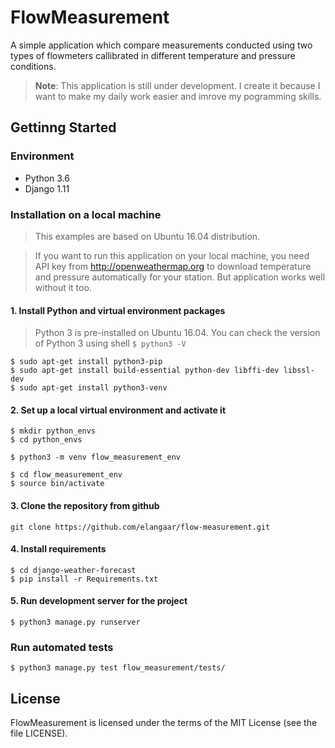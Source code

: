 # FlowMeasurement

A simple application which compare measurements conducted using two types of flowmeters callibrated in different temperature and pressure conditions.

> **Note**: This application is still under development. I create it because I want to make my daily work easier and imrove my pogramming skills.

## Gettinng Started

### Environment

- Python 3.6
- Django 1.11

### Installation on a local machine

> This examples are based on Ubuntu 16.04 distribution. 

> If you want to run this application on your local machine, you need API key from http://openweathermap.org to download temperature and pressure automatically for your station. But application works well without it too.

#### 1. Install Python and virtual environment packages

> Python 3 is pre-installed on Ubuntu 16.04. You can check the version of Python 3 using shell ```$ python3 -V```

```shell
$ sudo apt-get install python3-pip
$ sudo apt-get install build-essential python-dev libffi-dev libssl-dev
$ sudo apt-get install python3-venv
```

#### 2. Set up a local virtual environment and activate it

```shell
$ mkdir python_envs
$ cd python_envs

$ python3 -m venv flow_measurement_env

$ cd flow_measurement_env
$ source bin/activate
```
#### 3. Clone the repository from github

```shell
git clone https://github.com/elangaar/flow-measurement.git
```

#### 4. Install requirements

```shell
$ cd django-weather-forecast
$ pip install -r Requirements.txt
```
#### 5. Run development server for the project

```shell
$ python3 manage.py runserver
```

### Run automated tests

```shell
$ python3 manage.py test flow_measurement/tests/
```


## License
FlowMeasurement is licensed under the terms of the MIT License (see the file LICENSE).
